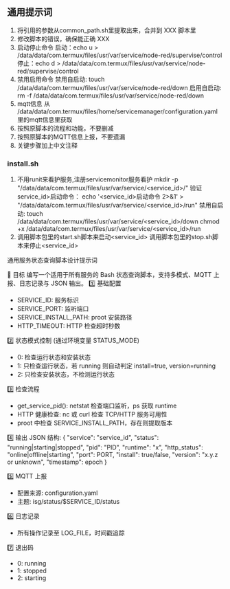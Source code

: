 ## 通用提示词
1. 将引用的参数从common_path.sh里提取出来，合并到 XXX 脚本里
2. 修改脚本的错误，确保能正确 XXX
3. 启动停止命令
   启动：echo u > /data/data/com.termux/files/usr/var/service/node-red/supervise/control
   停止：echo d > /data/data/com.termux/files/usr/var/service/node-red/supervise/control
4. 禁用启用命令
   禁用自启动: touch /data/data/com.termux/files/usr/var/service/node-red/down
   启用自启动: rm -f /data/data/com.termux/files/usr/var/service/node-red/down
5. mqtt信息
   从 /data/data/com.termux/files/home/servicemanager/configuration.yaml里的mqtt信息里获取
6. 按照原脚本的流程和功能，不要删减
7. 按照原脚本的MQTT信息上报，不要遗漏
8. 关键步骤加上中文注释

   
### install.sh
1. 不用runit来看护服务,注册servicemonitor服务看护
   mkdir -p "/data/data/com.termux/files/usr/var/service/<service_id>/"
   验证service_id>启动命令：
   echo '<service_id>启动命令 2>&1' > "/data/data/com.termux/files/usr/var/service/<service_id>/run"
   禁用自启动: touch /data/data/com.termux/files/usr/var/service/<service_id>/down
   chmod +x /data/data/com.termux/files/usr/var/service/<service_id>/run
2. 调用脚本包里的start.sh脚本来启动<service_id>
   调用脚本包里的stop.sh脚本来停止<service_id>



通用服务状态查询脚本设计提示词

🎯 目标
编写一个适用于所有服务的 Bash 状态查询脚本，支持多模式、MQTT 上报、日志记录与 JSON 输出。
 1️⃣ 基础配置
 - SERVICE_ID: 服务标识
 - SERVICE_PORT: 监听端口
 - SERVICE_INSTALL_PATH: proot 安装路径
 - HTTP_TIMEOUT: HTTP 检查超时秒数

 2️⃣ 状态模式控制 (通过环境变量 STATUS_MODE)
 - 0: 检查运行状态和安装状态
 - 1: 只检查运行状态，若 running 则自动判定 install=true, version=running
 - 2: 只检查安装状态，不检测运行状态

 3️⃣ 检查流程
 - get_service_pid(): netstat 检查端口监听，ps 获取 runtime
 - HTTP 健康检查: nc 或 curl 检查 TCP/HTTP 服务可用性
 - proot 中检查 SERVICE_INSTALL_PATH，存在则提取版本

 4️⃣ 输出 JSON 结构:
 {
   "service": "service_id",
   "status": "running|starting|stopped",
   "pid": "PID",
   "runtime": "x",
   "http_status": "online|offline|starting",
   "port": PORT,
   "install": true/false,
   "version": "x.y.z or unknown",
   "timestamp": epoch
 }

 5️⃣ MQTT 上报
 - 配置来源: configuration.yaml
 - 主题: isg/status/$SERVICE_ID/status

 6️⃣ 日志记录
 - 所有操作记录至 LOG_FILE，时间戳追踪

 7️⃣ 退出码
 - 0: running
 - 1: stopped
 - 2: starting
